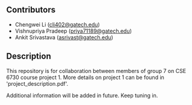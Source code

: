 ## Contributors

* Chengwei Li (<cli402@gatech.edu>)
* Vishnupriya Pradeep (<priya71189@gatech.edu>)
* Ankit Srivastava (<asrivast@gatech.edu>)

## Description

This repository is for collaboration between members of group 7 on CSE 6730 course project 1.
More details on project 1 can be found in 'project\_description.pdf'.

Additional information will be added in future. Keep tuning in.
